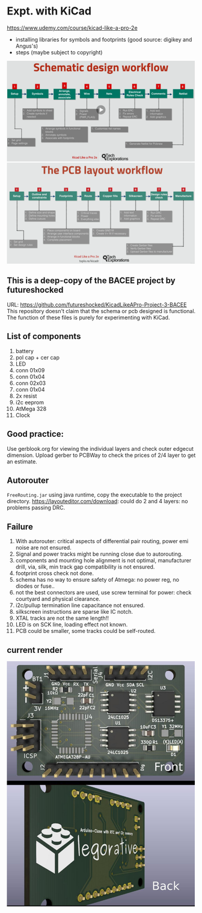 
# Expt. with KiCad

https://www.udemy.com/course/kicad-like-a-pro-2e
- installing libraries for symbols and footprints (good source: digikey and Angus's)
- steps (maybe subject to copyright)
<img src="https://github.com/nilay994/arduino-clone-kicad/raw/master/schematic-design-workflow.png" width="500">
<img src="https://github.com/nilay994/arduino-clone-kicad/raw/master/pcb-layout-workflow.png" width="500">


## This is a deep-copy of the BACEE project by futureshocked
URL: https://github.com/futureshocked/KicadLikeAPro-Project-3-BACEE
This repository doesn't claim that the schema or pcb designed is functional. The function of these files is purely for experimenting with KiCad.

## List of components
1. battery
2. pol cap + cer cap
3. LED
4. conn 01x09
5. conn 01x04
6. conn 02x03
7. conn 01x04
8. 2x resist
9. i2c eeprom
10. AtMega 328
11. Clock

## Good practice:
Use gerblook.org for viewing the individual layers and check outer edgecut dimension.
Upload gerber to PCBWay to check the prices of 2/4 layer to get an estimate.


## Autorouter
`FreeRouting.jar` using java runtime, copy the executable to the project directory.
https://layouteditor.com/download: could do 2 and 4 layers: no problems passing DRC. 

## Failure
1. With autorouter: critical aspects of differential pair routing, power emi noise are not ensured.
2. Signal and power tracks might be running close due to autorouting.
3. components and mounting hole alignment is not optimal, manufacturer drill, via, silk, min track gap compatibility is not ensured.
4. footprint cross check not done.
5. schema has no way to ensure safety of Atmega: no power reg, no diodes or fuse..
6. not the best connectors are used, use screw terminal for power: check courtyard and physical clearance.
7. i2c/pullup termination line capacitance not ensured.
8. silkscreen instructions are sparse like IC notch.
9. XTAL tracks are not the same length!!
10. LED is on SCK line, loading effect not known.
11. PCB could be smaller, some tracks could be self-routed.

## current render
<img src="https://github.com/nilay994/arduino-clone-kicad/raw/master/arduino-clone-2-layer.jpeg" width="500">